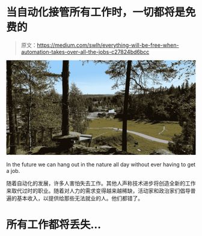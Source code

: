 # 当自动化接管所有工作时，一切都将是免费的

> 原文：<https://medium.com/swlh/everything-will-be-free-when-automation-takes-over-all-the-jobs-c27824bd6bcc>

![](img/99efe1b71292822eed3a3a8305776c0b.png)

In the future we can hang out in the nature all day without ever having to get a job.

随着自动化的发展，许多人害怕失去工作。其他人声称技术进步将创造全新的工作来取代过时的职业。随着对人力的需求变得越来越稀缺，活动家和政治家们倡导普遍的基本收入，以提供给那些无法就业的人。他们都错了。

# 所有工作都将丢失…